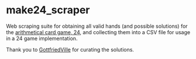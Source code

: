 # make24_scraper

Web scraping suite for obtaining all valid hands (and possible solutions) for the [arithmetical card game, 24](https://en.wikipedia.org/wiki/24_Game), and collecting them into a CSV file for usage in a 24 game implementation.

Thank you to [GottfriedVille](http://www.gottfriedville.net/) for curating the solutions.
